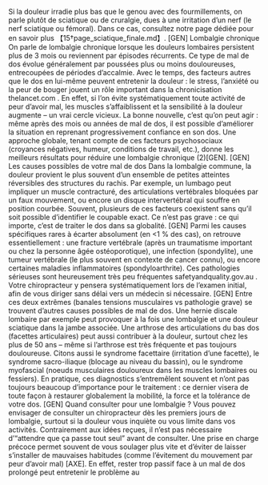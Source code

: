 Si la douleur irradie plus bas que le genou avec des fourmillements, on parle plutôt de sciatique ou de cruralgie, dues à une irritation d’un nerf (le nerf sciatique ou fémoral). Dans ce cas, consultez notre page dédiée pour en savoir plus 【15†page\_sciatique\_finale.md】. \[GEN] Lombalgie chronique On parle de lombalgie chronique lorsque les douleurs lombaires persistent plus de 3 mois ou reviennent par épisodes récurrents. Ce type de mal de dos évolue généralement par poussées plus ou moins douloureuses, entrecoupées de périodes d’accalmie. Avec le temps, des facteurs autres que le dos en lui-même peuvent entretenir la douleur : le stress, l’anxiété ou la peur de bouger jouent un rôle important dans la chronicisation thelancet.com . En effet, si l’on évite systématiquement toute activité de peur d’avoir mal, les muscles s’affaiblissent et la sensibilité à la douleur augmente – un vrai cercle vicieux. La bonne nouvelle, c’est qu’on peut agir : même après des mois ou années de mal de dos, il est possible d’améliorer la situation en reprenant progressivement confiance en son dos. Une approche globale, tenant compte de ces facteurs psychosociaux (croyances négatives, humeur, conditions de travail, etc.), donne les meilleurs résultats pour réduire une lombalgie chronique (2)\[GEN]. \[GEN] Les causes possibles de votre mal de dos Dans la lombalgie commune, la douleur provient le plus souvent d’un ensemble de petites atteintes réversibles des structures du rachis. Par exemple, un lumbago peut impliquer un muscle contracturé, des articulations vertébrales bloquées par un faux mouvement, ou encore un disque intervertébral qui souffre en position courbée. Souvent, plusieurs de ces facteurs coexistent sans qu’il soit possible d’identifier le coupable exact. Ce n’est pas grave : ce qui importe, c’est de traiter le dos dans sa globalité. \[GEN] Parmi les causes spécifiques rares à écarter absolument (en <1 % des cas), on retrouve essentiellement : une fracture vertébrale (après un traumatisme important ou chez la personne âgée ostéoporotique), une infection (spondylite), une tumeur vertébrale (le plus souvent en contexte de cancer connu), ou encore certaines maladies inflammatoires (spondyloarthrite). Ces pathologies sérieuses sont heureusement très peu fréquentes safetyandquality.gov.au . Votre chiropracteur y pensera systématiquement lors de l’examen initial, afin de vous diriger sans délai vers un médecin si nécessaire. \[GEN] Entre ces deux extrêmes (banales tensions musculaires vs pathologie grave) se trouvent d’autres causes possibles de mal de dos. Une hernie discale lombaire par exemple peut provoquer à la fois une lombalgie et une douleur sciatique dans la jambe associée. Une arthrose des articulations du bas dos (facettes articulaires) peut aussi contribuer à la douleur, surtout chez les plus de 50 ans – même si l’arthrose est très fréquente et pas toujours douloureuse. Citons aussi le syndrome facettaire (irritation d’une facette), le syndrome sacro-iliaque (blocage au niveau du bassin), ou le syndrome myofascial (noeuds musculaires douloureux dans les muscles lombaires ou fessiers). En pratique, ces diagnostics s’entremêlent souvent et n’ont pas toujours beaucoup d’importance pour le traitement : ce dernier visera de toute façon à restaurer globalement la mobilité, la force et la tolérance de votre dos. \[GEN] Quand consulter pour une lombalgie ? Vous pouvez envisager de consulter un chiropracteur dès les premiers jours de lombalgie, surtout si la douleur vous inquiète ou vous limite dans vos activités. Contrairement aux idées reçues, il n’est pas nécessaire d’“attendre que ça passe tout seul” avant de consulter. Une prise en charge précoce permet souvent de vous soulager plus vite et d’éviter de laisser s’installer de mauvaises habitudes (comme l’évitement du mouvement par peur d’avoir mal) \[AXE]. En effet, rester trop passif face à un mal de dos prolongé peut entretenir le problème au
